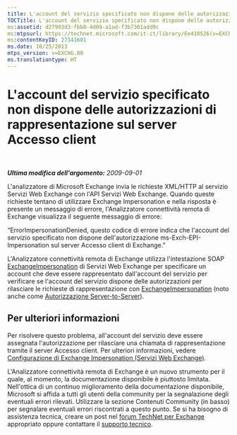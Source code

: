 ```yaml
---
title: L'account del servizio specificato non dispone delle autorizzazioni di rappresentazione sul server Accesso client
TOCTitle: L'account del servizio specificato non dispone delle autorizzazioni di rappresentazione sul server Accesso client
ms:assetid: d27993d3-fbb8-4d09-a1ad-f3b7301add9c
ms:mtpsurl: https://technet.microsoft.com/it-it/library/Ee410526(v=EXCHG.80)
ms:contentKeyID: 27341601
ms.date: 10/25/2013
mtps_version: v=EXCHG.80
ms.translationtype: HT
---
```


# L'account del servizio specificato non dispone delle autorizzazioni di rappresentazione sul server Accesso client

 

***Ultima modifica dell'argomento:** 2009-09-01*

L'analizzatore di Microsoft Exchange invia le richieste XML/HTTP al servizio Servizi Web Exchange con l'API Servizi Web Exchange. Quando queste richieste tentano di utilizzare Exchange Impersonation e nella risposta è presente un messaggio di errore, l'Analizzatore connettività remota di Exchange visualizza il seguente messaggio di errore:

“ErrorImpersonationDenied, questo codice di errore indica che l'account del servizio specificato non dispone dell'autorizzazione ms-Exch-EPI-Impersonation sul server Accesso client di Exchange.”

L'Analizzatore connettività remota di Exchange utilizza l'intestazione SOAP [ExchangeImpersonation](http://go.microsoft.com/fwlink/?linkid=161948) di Servizi Web Exchange per specificare un account che deve essere rappresentato dall'account del servizio per verificare se l'account del servizio dispone delle autorizzazioni per rilasciare le richieste di rappresentazione con [ExchangeImpersonation](http://go.microsoft.com/fwlink/?linkid=161948) (noto anche come [Autorizzazione Server-to-Server](http://go.microsoft.com/fwlink/?linkid=161951)).

## Per ulteriori informazioni

Per risolvere questo problema, all'account del servizio deve essere assegnata l'autorizzazione per rilasciare una chiamata di rappresentazione tramite il server Accesso client. Per ulteriori informazioni, vedere [Configurazione di Exchange Impersonation (Servizi Web Exchange)](http://go.microsoft.com/fwlink/?linkid=161954).

L'Analizzatore connettività remota di Exchange è un nuovo strumento per il quale, al momento, la documentazione disponibile è piuttosto limitata. Nell'ottica di un continuo miglioramento della documentazione disponibile, Microsoft si affida a tutti gli utenti della community per la segnalazione degli eventuali errori rilevati. Utilizzare la sezione Contenuti Community (in basso) per segnalare eventuali errori riscontrati a questo punto. Se si ha bisogno di assistenza tecnica, creare un post nel [forum TechNet per Exchange](http://go.microsoft.com/fwlink/?linkid=73420) appropriato oppure contattare il [supporto tecnico](http://go.microsoft.com/fwlink/?linkid=8158).

